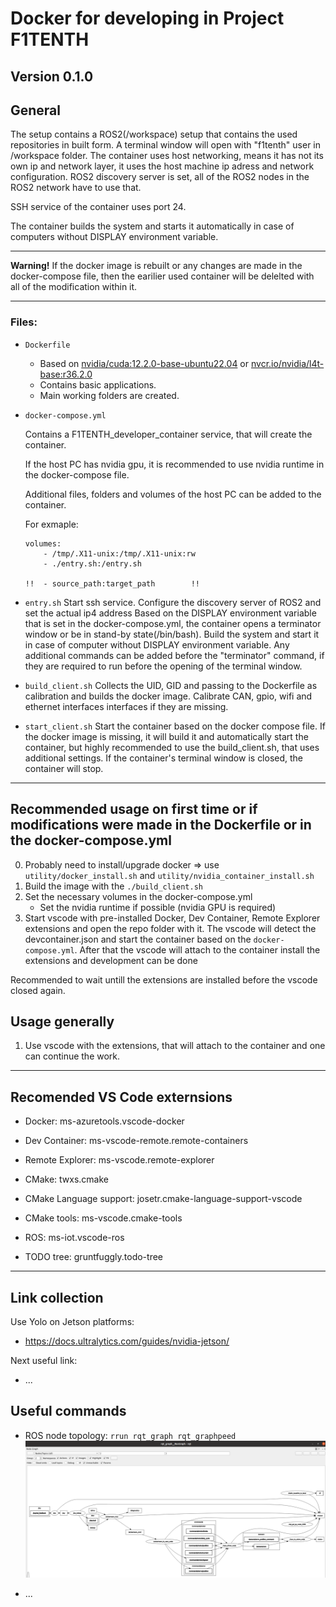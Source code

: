 # Docker for developing in Project F1TENTH
## Version 0.1.0

## General
The setup contains a ROS2(/workspace) setup that contains the used repositories in built form.
A terminal window will open with "f1tenth" user in /workspace folder. 
The container uses host networking, means it has not its own ip and network layer, it uses the host machine ip adress and network configuration.
ROS2 discovery server is set, all of the ROS2 nodes in the ROS2 network have to use that.

SSH service of the container uses port 24.

The container builds the system and starts it automatically in case of computers without DISPLAY environment variable.

---
**Warning!**
If the docker image is rebuilt or any changes are made in the docker-compose file, then the 
earilier used container will be delelted with all of the modification within it.

---
### Files:
- `Dockerfile`

    - Based on [nvidia/cuda:12.2.0-base-ubuntu22.04](https://hub.docker.com/r/nvidia/cuda) or [nvcr.io/nvidia/l4t-base:r36.2.0](https://hub.docker.com/r/nvidia/cuda)
    - Contains basic applications.
    - Main working folders are created.

- `docker-compose.yml`

    Contains a F1TENTH_developer_container service, that will create the container.

    If the host PC has nvidia gpu, it is recommended to use nvidia runtime in the docker-compose file.

    Additional files, folders and volumes of the host PC can be added to the container.

    For exmaple:
    ```
    volumes:
        - /tmp/.X11-unix:/tmp/.X11-unix:rw
        - ./entry.sh:/entry.sh

    !!  - source_path:target_path        !!
    ```

- `entry.sh`
Start ssh service.
Configure the discovery server of ROS2 and set the actual ip4 address
Based on the DISPLAY environment variable that is set in the docker-compose.yml, the container opens a terminator window or be in stand-by state(/bin/bash).
Build the system and start it in case of computer without DISPLAY environment variable.
Any additional commands can be added before the "terminator" command, if they are required to run before the opening of the terminal window. 

- `build_client.sh`
Collects the UID, GID and passing to the Dockerfile as calibration and builds the docker image. Calibrate CAN, gpio, wifi and ethernet interfaces interfaces if they are missing.

- `start_client.sh`
Start the container based on the docker compose file.
If the docker image is missing, it will build it and automatically start the container, but highly recommended to use the build_client.sh, that uses additional settings.
If the container's terminal window is closed, the container will stop.

---
## Recommended usage on first time or if modifications were made in the Dockerfile or in the docker-compose.yml
0. Probably need to install/upgrade docker => use `utility/docker_install.sh` and `utility/nvidia_container_install.sh`
1. Build the image with the `./build_client.sh`
2. Set the necessary volumes in the docker-compose.yml
    - Set the nvidia runtime if possible (nvidia GPU is required)
3. Start vscode with pre-installed Docker, Dev Container, Remote Explorer extensions and open the repo folder with it. The vscode will detect the devcontainer.json and start the container based on the `docker-compose.yml`. After that the vscode will attach to the container install the extensions and development can be done

Recommended to wait untill the extensions are installed before the vscode closed again.

## Usage generally
1. Use vscode with the extensions, that will attach to the container and one can continue the work.

---

## Recomended VS Code externsions
- Docker: ms-azuretools.vscode-docker
- Dev Container: ms-vscode-remote.remote-containers
- Remote Explorer: ms-vscode.remote-explorer

- CMake: twxs.cmake
- CMake Language support: josetr.cmake-language-support-vscode
- CMake tools: ms-vscode.cmake-tools
- ROS: ms-iot.vscode-ros
- TODO tree: gruntfuggly.todo-tree

---

## Link collection
Use Yolo on Jetson platforms:
- https://docs.ultralytics.com/guides/nvidia-jetson/

Next useful link:
- ...

## Useful commands
- ROS node topology: `rrun rqt_graph rqt_graphpeed`
![plot](utility/rqt_graph.png)

- ...